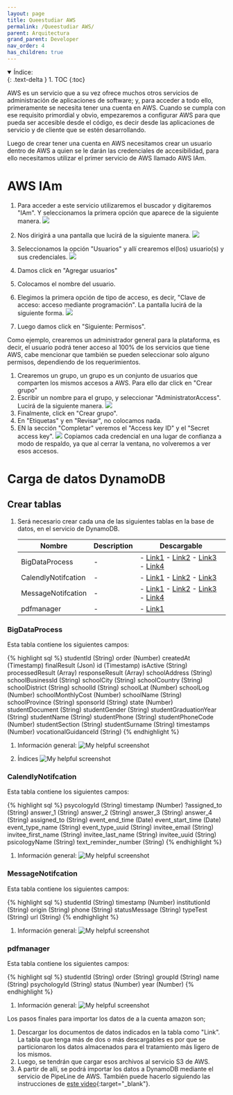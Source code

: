 ```yaml
---
layout: page
title: Queestudiar AWS
permalink: /Queestudiar AWS/
parent: Arquitectura
grand_parent: Developer
nav_order: 4
has_children: true
---
```



<details open markdown="block">
  <summary>
    Índice:
  </summary>
  {: .text-delta }
1. TOC
{:toc}
</details>

AWS es un servicio que a su vez ofrece muchos otros servicios de administración de aplicaciones de software; y, para acceder a todo ello, primeramente se necesita tener una cuenta en AWS. Cuando se cumpla con ese requisito primordial y obvio, empezaremos a configurar AWS para que pueda ser accesible desde el código, es decir desde las aplicaciones de servicio y de cliente que se estén desarrollando.

Luego de crear tener una cuenta en AWS necesitamos crear un usuario dentro de AWS a quien se le darán las credenciales de accesibilidad, para ello necesitamos utilizar el primer servicio de AWS llamado AWS IAm.

# AWS IAm

1. Para acceder a este servicio utilizaremos el buscador y digitaremos "IAm". Y seleccionamos la primera opción que aparece de la siguiente manera.
  ![](https://cdn.discordapp.com/attachments/955522800918085686/1017552037979897886/unknown.png)

1. Nos dirigirá a una pantalla que lucirá de la siguiente manera.
  ![](https://cdn.discordapp.com/attachments/955522800918085686/1017552643813560370/unknown.png)

1. Seleccionamos la opción "Usuarios" y allí crearemos el(los) usuario(s) y sus credenciales.
  ![](https://cdn.discordapp.com/attachments/955522800918085686/1017553318979055746/unknown.png)

1. Damos click en "Agregar usuarios"
1. Colocamos el nombre del usuario.
1. Elegimos la primera opción de tipo de acceso, es decir, "Clave de acceso: acceso mediante programación". La pantalla lucirá de la siguiente forma.
  ![](https://cdn.discordapp.com/attachments/955522800918085686/1017554707033640980/unknown.png)
1. Luego damos click en "Siguiente: Permisos".

Como ejemplo, crearemos un administrador general para la plataforma, es decir, el usuario podrá tener acceso al 100% de los servicios que tiene AWS, cabe mencionar que también se pueden seleccionar solo alguno permisos, dependiendo de los requerimientos.
1. Crearemos un grupo, un grupo es un conjunto de usuarios que comparten los mismos accesos a AWS. Para ello dar click en "Crear grupo"
2. Escribir un nombre para el grupo, y seleccionar "AdministratorAccess". Lucirá de la siguiente manera.
  ![](https://cdn.discordapp.com/attachments/955522800918085686/1017556571263356948/unknown.png)
3. Finalmente, click en "Crear grupo".
4. En "Etiquetas" y en "Revisar", no colocamos nada.
5. EN la sección "Completar" veremos el "Access key ID" y el "Secret access key".
  ![](https://cdn.discordapp.com/attachments/955522800918085686/1017558453683765318/unknown.png)
  Copiamos cada credencial en una lugar de confianza a modo de respaldo, ya que al cerrar la ventana, no volveremos a ver esos accesos.

# Carga de datos DynamoDB 

## Crear tablas
1. Será necesario crear cada una de las siguientes tablas en la base de datos, en el servicio de DynamoDB.
   
    | Nombre                | Description | Descargable |
    | -----------           | ----------- | ----------- |
    | BigDataProcess        | -       | - [Link1](https://queestudiar.s3.us-west-2.amazonaws.com/copia_dynamo_export/BigDataProcess/2022-09-09-20-23-41/3c5888cb-1873-441c-8545-529863560d3f) - [Link2](https://queestudiar.s3.us-west-2.amazonaws.com/copia_dynamo_export/BigDataProcess/2022-09-09-20-23-41/49afcbdc-0d99-45c3-b699-a2121096c0b0) - [Link3](https://queestudiar.s3.us-west-2.amazonaws.com/copia_dynamo_export/BigDataProcess/2022-09-09-20-23-41/c5678587-1164-4dee-9e5e-4beb6efdafc8) - [Link4](https://queestudiar.s3.us-west-2.amazonaws.com/copia_dynamo_export/BigDataProcess/2022-09-09-20-23-41/e70351e5-a75e-48d4-aec5-8d497afb700c)|
    | CalendlyNotifcation   | -        | - [Link1](https://queestudiar.s3.us-west-2.amazonaws.com/copia_dynamo_export/CalendlyNotifcation/2022-09-09-20-37-50/5f17d09d-45e2-4773-9991-f5902d336637) - [Link2](https://queestudiar.s3.us-west-2.amazonaws.com/copia_dynamo_export/CalendlyNotifcation/2022-09-09-20-37-50/6ac554b2-87b9-4926-a17c-28c541bb7f10) - [Link3](https://queestudiar.s3.us-west-2.amazonaws.com/copia_dynamo_export/CalendlyNotifcation/2022-09-09-20-37-50/805d695e-415b-4ac7-875b-2db54a662c0e)        |
    | MessageNotifcation    | -        | - [Link1](https://queestudiar.s3.us-west-2.amazonaws.com/copia_dynamo_export/BigDataProcessTest/2022-09-09-20-30-27/1c0bbe05-3449-4f3c-a5ed-0df985379c80) - [Link2](https://queestudiar.s3.us-west-2.amazonaws.com/copia_dynamo_export/BigDataProcessTest/2022-09-09-20-30-27/2559b389-2ac3-4f1d-bab5-cfce5132f265) - [Link3](https://queestudiar.s3.us-west-2.amazonaws.com/copia_dynamo_export/BigDataProcessTest/2022-09-09-20-30-27/43f35a73-b9ca-4a54-94f9-93d0dfa948c0) - [Link4](https://queestudiar.s3.us-west-2.amazonaws.com/copia_dynamo_export/BigDataProcessTest/2022-09-09-20-30-27/c2915a46-8b45-41cf-9626-183c7569c32e)        |
    | pdfmanager            | -        | - [Link1](https://queestudiar.s3.us-west-2.amazonaws.com/copia_dynamo_export/pdfmanager/2022-09-09-20-43-45/44c4d65d-826a-4ac5-aa1c-076c1409d69a)       |

### BigDataProcess
  Esta tabla contiene los siguientes campos:

  {% highlight sql %} 
  studentId (String)
  order (Number)
  createdAt (Timestamp)
  finalResult (Json)
  id (Timestamp)
  isActive (String)
  processedResult (Array)
  responseResult (Array)
  schoolAddress (String)
  schoolBusinessId (String)
  schoolCity (String)
  schoolCountry (String)
  schoolDistrict (String)
  schoolId (String)
  schoolLat (Number)
  schoolLog (Number)
  schoolMonthlyCost (Number)
  schoolName  (String)
  schoolProvince (String)
  sponsorId (String)
  state (Number)
  studentDocument (String)
  studentGender (String)
  studentGraduationYear (String)
  studentName (String)
  studentPhone (String)
  studentPhoneCode  (Number)
  studentSection (String)
  studentSurname (String)
  timestamps  (Number)
  vocationalGuidanceId  (String)
  {% endhighlight %}

  1. Información general:
    ![My helpful screenshot](https://cdn.discordapp.com/attachments/955522800918085683/1018934546705690624/unknown.png)

  2. Índices
    ![My helpful screenshot](https://cdn.discordapp.com/attachments/955522800918085683/1018935171656986776/unknown.png)

### CalendlyNotifcation
  Esta tabla contiene los siguientes campos:

  {% highlight sql %} 
  psycologyId (String)
  timestamp (Number)
  ?assigned_to (String)
  answer_1 (String)
  answer_2 (String)
  answer_3 (String)
  answer_4 (String)
  assigned_to (String)
  event_end_time (Date)
  event_start_time (Date)
  event_type_name  (String)
  event_type_uuid (String)
  invitee_email (String)
  invitee_first_name (String)
  invitee_last_name (String)
  invitee_uuid (String)
  psicologyName (String)
  text_reminder_number (String)
  {% endhighlight %}

  1. Información general:
    ![My helpful screenshot](https://cdn.discordapp.com/attachments/955522800918085683/1018936912351875093/unknown.png)

### MessageNotifcation
  Esta tabla contiene los siguientes campos:

  {% highlight sql %} 
  studentId (String)
  timestamp (Number)
  institutionId (String)
  origin (String)
  phone (String)
  statusMessage (String)
  typeTest (String)
  url (String)
  {% endhighlight %}

  1. Información general:
    ![My helpful screenshot](https://cdn.discordapp.com/attachments/955522800918085683/1018937164341456986/unknown.png)

### pdfmanager
  Esta tabla contiene los siguientes campos:

  {% highlight sql %} 
  studentId (String)
  order (String)
  groupId  (String)
  name  (String)
  psychologyId (String)
  status (Number)
  year  (Number)
  {% endhighlight %}

  1. Información general:
    ![My helpful screenshot](https://cdn.discordapp.com/attachments/955522800918085683/1018937382248140861/unknown.png)

Los pasos finales para importar los datos de a la cuenta amazon son;
1. Descargar los documentos de datos indicados en la tabla como "Link". La tabla que tenga más de dos o más descargables es por que se particionaron los datos almacenados para el tratamiento más ligero de los mismos.
1. Luego, se tendrán que cargar esos archivos al servicio S3 de AWS.
1. A partir de allí, se podrá importar los datos a DynamoDB mediante el servicio de PipeLine de AWS. También puede hacerlo siguiendo las instrucciones de [este video](https://youtu.be/orNOAw3cqts?t=570){:target="_blank"}.
<!--     
    | BigDataTest           | -        | - [Link1](https://queestudiar.s3.us-west-2.amazonaws.com/copia_dynamo_export/MessageNotifcation/2022-09-09-20-40-51/431d29a1-87d1-4957-81e0-6ffe796a137b) - [Link2](https://queestudiar.s3.us-west-2.amazonaws.com/copia_dynamo_export/MessageNotifcation/2022-09-09-20-40-51/bb0d3814-3e71-4fee-9ff3-0c0a067cc64e) - [Link3](https://queestudiar.s3.us-west-2.amazonaws.com/copia_dynamo_export/MessageNotifcation/2022-09-09-20-40-51/d6a118a6-1dd2-4201-99a5-1330c28c52cc) - [Link4](https://queestudiar.s3.us-west-2.amazonaws.com/copia_dynamo_export/MessageNotifcation/2022-09-09-20-40-51/fb33fe43-0e55-4134-9b9d-72b96ad3368c)       |
    | PruebaProcesos        | -        | - [Link1](https://queestudiar.s3.us-west-2.amazonaws.com/copia_dynamo_export/PruebaProcesos/2022-09-09-20-47-44/cb50a291-76f2-4afb-ac7b-107911250ecc)        |
    | TestManual            | -        | - [Link1](https://queestudiar.s3.us-west-2.amazonaws.com/copia_dynamo_export/TestManual/2022-09-09-20-46-06/3c684ab1-0cc3-41ae-8226-6d7d96962ab4) - [Link2](https://queestudiar.s3.us-west-2.amazonaws.com/copia_dynamo_export/TestManual/2022-09-09-20-46-06/3fd7d3ef-921d-42f8-8a93-22a1734611b4) - [Link3](https://queestudiar.s3.us-west-2.amazonaws.com/copia_dynamo_export/TestManual/2022-09-09-20-46-06/dc744388-b56d-41c6-88f4-ebf826a7abf3) - [Link4](https://queestudiar.s3.us-west-2.amazonaws.com/copia_dynamo_export/TestManual/2022-09-09-20-46-06/dd4455f2-a3ba-4cef-bb01-e6b35855212e)       |
     | DownloadPdf           | -        | - [Link1](https://queestudiar.s3.us-west-2.amazonaws.com/copia_dynamo_export/DownloadPdf/2022-09-09-20-39-24/43001615-e945-4fbf-9082-a7a87487f1fd) - [Link2](https://queestudiar.s3.us-west-2.amazonaws.com/copia_dynamo_export/DownloadPdf/2022-09-09-20-39-24/8e7e18cc-324f-47e4-9501-169bb7e79c29) - [Link3](https://queestudiar.s3.us-west-2.amazonaws.com/copia_dynamo_export/DownloadPdf/2022-09-09-20-39-24/ac9fb953-3851-4442-8035-bb59ce6af095)        | -->















